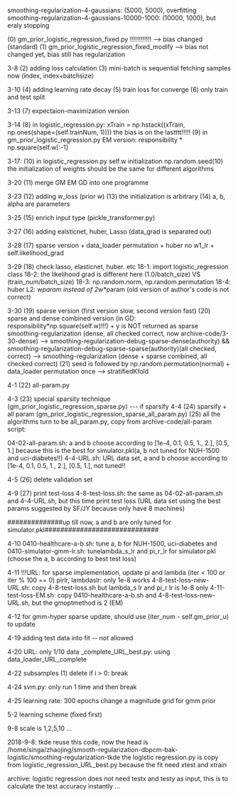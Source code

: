 smoothing-regularization-4-gaussians: (5000, 5000), overfitting
smoothing-regularization-4-gaussians-10000-1000: (10000, 1000), but eraly stopping

(0) gm_prior_logistic_regression_fixed.py !!!!!!!!!!!! --> bias changed (standard)
(1) gm_prior_logistic_regression_fixed_modify --> bias not changed yet, bias still has regularization

3-8
(2) adding loss calculation
(3) mini-batch is sequential fetching samples now (index, index+batchsize)

3-10
(4) adding learning rate decay
(5) train loss for converge
(6) only train and test split

3-13
(7) expectaion-maximization version

3-14
(8) in logistic_regression.py: xTrain = np.hstack((xTrain, np.ones(shape=(self.trainNum, 1)))) the bias is on the lastttt!!!!!
(9) in gm_prior_logistic_regression.py EM version: responsibility * np.square(self.w[:-1]

3-17:
(10) in logistic_regression.py self.w initialization np.random.seed(10)
     the initialization of weights should be the same for different algorithms

3-20
(11) merge GM EM GD into one programme

3-23
(12) adding w_loss (prior w)
(13) the initialization is arbitrary
(14) a, b, alpha are parameters

3-25
(15) enrich input type (pickle_transformer.py)

3-27
(16) adding ealsticnet, huber, Lasso (data_grad is separated out)

3-28
(17) sparse version + data_loader permutation + huber no w1_lr + self.likelihood_grad

3-29
(18) check lasso, elasticnet, huber. etc
18-1: import logistic_regression class
18-2: the likelihood grad is different here (1.0/batch_size) VS (train_num/batch_size)
18-3: np.random.norm, np.random.permutation
18-4: huber L2: w*param instead of 2*w*param (old version of author's code is not correct)

3-30
(19) sparse version (first version slow, second version fast)
(20) sparse and dense combined version (in GD: responsibility*np.square(self.w)!!!) + y is NOT returned as sparse
smoothing-regularization (dense, all checked correct, now archive-code/3-30-dense) --> smoothing-regularization-debug-sparse-dense(authority) &&  smoothing-regularization-debug-sparse-sparse(authority)(all checked, correct)
--> smoothing-regularization (dense + sparse combined, all checked correct)
(21) seed is followed by np.random.permutation(normal) + data_loader permutation once --> stratifiedKfold

4-1
(22) all-param.py

4-3
(23) special sparsity technique (gm_prior_logistic_regression_sparse.py)
     --- if sparsify
4-4
(24) sparsify + all param (gm_prior_logistic_regression_sparse_all_param.py)
(25) all the algorithms turn to be all_param.py, copy from archive-code/all-param
script:

04-02-all-param.sh: a and b choose according to [1e-4, 0.1, 0.5, 1., 2.], [0.5, 1.]
because this is the best for simulator.pkl(a, b not tuned for NUH-1500 and uci-diabetes!!)
4-4-URL.sh: URL data set, a and b choose according to [1e-4, 0.1, 0.5, 1., 2.], [0.5, 1.], not tuned!!

4-5
(26) delete validation set

4-9
(27) print test-loss
4-8-test-loss.sh: the same as 04-02-all-param.sh and 4-4-URL.sh, but this time print test loss (URL data set using the best params suggested by SF/JY because only have 8 machines)

##############up till now, a and b are only tuned for simulator.pkl#############################

4-10
0410-healthcare-a-b.sh: tune a, b for NUH-1500, uci-diabetes
and
0410-simulator-gmm-lr.sh: tunelambda_s_lr and pi_r_lr for simulator.pkl (choose the a, b according to best test loss)

4-11
!!!URL: for sparse implementation, update pi and lambda (iter < 100 or iter % 100 == 0)
pirlr, lambdaslr: only 1e-8 works
4-8-test-loss-new-URL.sh: copy 4-8-test-loss.sh but lambda_s lr and pi_r lr is 1e-8 only
4-11-test-loss-EM.sh: copy 0410-healthcare-a-b.sh and 4-8-test-loss-new-URL.sh, but the gmoptmethod is 2 (EM)

4-12
for gmm-hyper sparse update, should use (iter_num - self.gm_prior_u) to update

4-19
adding test data into fit -- not allowed

4-20
URL: only 1/10 data
_complete_URL_best.py: using data_loader_URL_complete

4-22
subsamples
(1) delete if i > 0: break

4-24
svm.py: only run 1 time and then break

4-25
learning rate: 300 epochs change a magnitude
grid for gmm prior

5-2
learning scheme (fixed first)

9-8
scale is 1,2,5,10 ...

2018-9-8:
tkde reuse this code, now the head is /home/singa/zhaojing/smooth-regularization-dbpcm-bak-logistic/smoothing-regularization-tkde
the logistic regression.py is copy from logistic_regression_URL_best.py because the fit need xtest and xtrain

archive:
logistic regression does not need testx and testy as input, this is to calculate the test accuracy instantly ...
